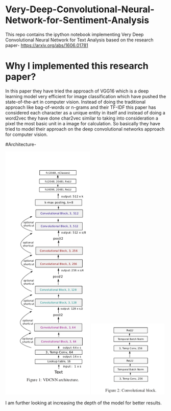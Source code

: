 # Very-Deep-Convolutional-Neural-Network-for-Sentiment-Analysis

This repo contains the ipython notebook implementing Very Deep Convolutional Neural Network for Text Analysis based on the research paper- https://arxiv.org/abs/1606.01781

# Why I implemented this research paper?

In this paper they have tried the approach of VGG16 which is a deep learning model very efficient for image classification which have pushed the state-of-the-art in computer vision.
Instead of doing the traditional approach like bag-of-words or n-grams and their TF-IDF this paper has considered each character as a unique entity in itself and instead of doing a word2vec they have done char2vec similar to taking into consideration a pixel the most basic unit in a image for calculation.
So basically they have tried to model their approach on the deep convolutional networks approach for computer vision.

#Architecture-

![](arc1.png)
![](arc2.png)


I am further looking at increasing the depth of the model for better results.
